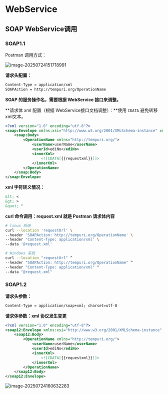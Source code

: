 # WebService



## SOAP WebService调用



### SOAP1.1

Postman 调用方式：

![image-20250724151718991](http://47.101.155.205/image-20250724151718991.png)

**请求头配置：**

~~~md
Content-Type = application/xml
SOAPAction = http://tempuri.org/OperationName

~~~

**SOAP 的服务操作名，需要根据 WebService 接口来调整。**

**请求体 xml 配置（根据 WebService接口文档调整）：**使用 `CDATA` 避免转移 xml文本。

~~~xml
<?xml version="1.0" encoding="utf-8"?>
<soap:Envelope xmlns:xsi="http://www.w3.org/2001/XMLSchema-instance" xmlns:xsd="http://www.w3.org/2001/XMLSchema" xmlns:soap="http://schemas.xmlsoap.org/soap/envelope/">
    <soap:Body>
        <OperationName xmlns="http://tempuri.org/">
            <userName>userName</userName>
            <userId>ediNo</ediNo>
            <innerXml>
                <![CDATA[{{requestxml}}]]>
            </innerXml>
        </OperationName>
    </soap:Body>
</soap:Envelope>

~~~

**xml 字符转义情况：**

~~~md
&lt; <
&gt; >
&quot; "

~~~



**curl 命令调用：request.xml 就是 Postman 请求体内容**

~~~bash
# linux 系统
curl --location 'requestUrl' \
--header 'SOAPAction: http://tempuri.org/OperationName' \
--header 'Content-Type: application/xml' \
--data '@request.xml'

# Windows 系统
curl --location "requestUrl" ^
--header "SOAPAction: http://tempuri.org/OperationName" ^
--header "Content-Type: application/xml" ^
--data "@request.xml"

~~~



### SOAP1.2

**请求头参数：**

~~~md
Content-Type = application/soap+xml; charset=utf-8

~~~

**请求体参数：xml 协议发生变更**

~~~xml
<?xml version="1.0" encoding="utf-8"?>
<soap12:Envelope xmlns:xsi="http://www.w3.org/2001/XMLSchema-instance" xmlns:xsd="http://www.w3.org/2001/XMLSchema" xmlns:soap12="http://www.w3.org/2003/05/soap-envelope">
    <soap12:Body>
        <OperationName xmlns="http://tempuri.org/">
            <userName>userName</userName>
            <userId>ediNo</ediNo>
            <innerXml>
                <![CDATA[{{requestxml}}]]>
            </innerXml>
        </OperationName>
    </soap12:Body>
</soap12:Envelope>

~~~

![image-20250724160632283](http://47.101.155.205/image-20250724160632283.png)